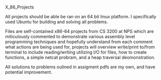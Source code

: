 ﻿X_86_Projects

All projects should be able be ran on an 64 bit linux platform. I specifically used Ubuntu for building and solving all problems.

Files are self-contained x86-64 projects from CS 3200 at NPS which are miticulously commented to demonstrate various assembly level programming techniques and hopefully understand from each comment what actions are being used for, projects will overview write/print to/from terminal to include reading/writing utilizing I/O for files, how to create functions, a simple netcat probram, and a heap traversal deomonstration.

All solutions to problems oulined in assigment pdfs are my own, and have potential improvement.
